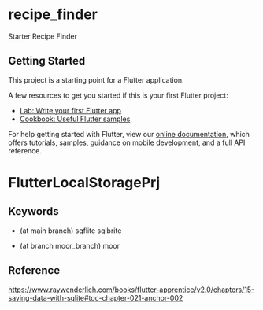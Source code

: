 # recipe_finder

Starter Recipe Finder

## Getting Started

This project is a starting point for a Flutter application.

A few resources to get you started if this is your first Flutter project:

- [Lab: Write your first Flutter app](https://flutter.dev/docs/get-started/codelab)
- [Cookbook: Useful Flutter samples](https://flutter.dev/docs/cookbook)

For help getting started with Flutter, view our
[online documentation](https://flutter.dev/docs), which offers tutorials,
samples, guidance on mobile development, and a full API reference.

# FlutterLocalStoragePrj

## Keywords
- (at main branch)
sqflite
sqlbrite

- (at branch moor_branch)
moor 


## Reference
https://www.raywenderlich.com/books/flutter-apprentice/v2.0/chapters/15-saving-data-with-sqlite#toc-chapter-021-anchor-002